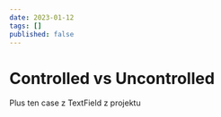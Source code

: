 ```yaml
---
date: 2023-01-12
tags: []
published: false
---
```

# Controlled vs Uncontrolled

Plus ten case z TextField z projektu